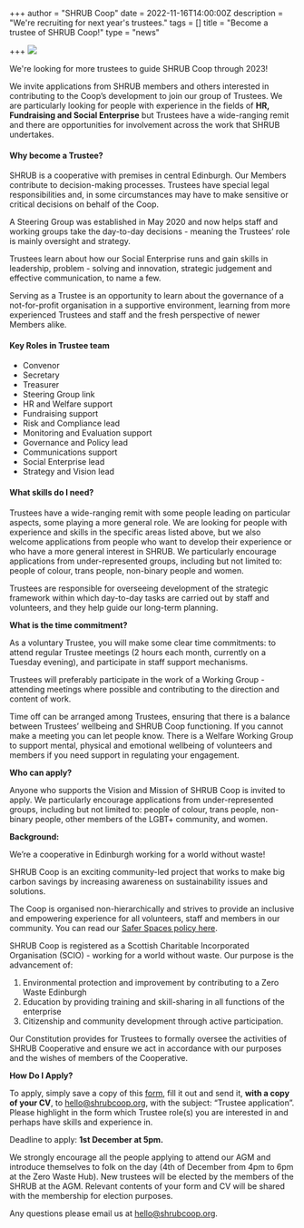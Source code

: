 +++
author = "SHRUB Coop"
date = 2022-11-16T14:00:00Z
description = "We're recruiting for next year's trustees."
tags = []
title = "Become a trustee of SHRUB Coop!"
type = "news"

+++
![](https://res.cloudinary.com/shrub-co-op/image/upload/v1668609564/shrubcoop.org/media/web_image_template_tm3vs6_c3igiy.png)

We're looking for more trustees to guide SHRUB Coop through 2023!

We invite applications from SHRUB members and others interested in contributing to the Coop’s development to join our group of Trustees. We are particularly looking for people with experience in the fields of **HR, Fundraising and Social Enterprise** but Trustees have a wide-ranging remit and there are opportunities for involvement across the work that SHRUB undertakes.

#### Why become a Trustee?

SHRUB is a cooperative with premises in central Edinburgh. Our Members contribute to decision-making processes. Trustees have special legal responsibilities and, in some circumstances may have to make sensitive or critical decisions on behalf of the Coop.

A Steering Group was established in May 2020 and now helps staff and working groups take the day-to-day decisions - meaning the Trustees’ role is mainly oversight and strategy.

Trustees learn about how our Social Enterprise runs and gain skills in leadership, problem - solving and innovation, strategic judgement and effective communication, to name a few.

Serving as a Trustee is an opportunity to learn about the governance of a not-for-profit organisation in a supportive environment, learning from more experienced Trustees and staff and the fresh perspective of newer Members alike.

#### Key Roles in Trustee team

* Convenor
* Secretary
* Treasurer
* Steering Group link
* HR and Welfare support
* Fundraising support
* Risk and Compliance lead
* Monitoring and Evaluation support
* Governance and Policy lead
* Communications support
* Social Enterprise lead
* Strategy and Vision lead

#### What skills do I need?

Trustees have a wide-ranging remit with some people leading on particular aspects, some playing a more general role. We are looking for people with experience and skills in the specific areas listed above, but we also welcome applications from people who want to develop their experience or who have a more general interest in SHRUB. We particularly encourage applications from under-represented groups, including but not limited to: people of colour, trans people, non-binary people and women.

Trustees are responsible for overseeing development of the strategic framework within which day-to-day tasks are carried out by staff and volunteers, and they help guide our long-term planning.

**What is the time commitment?**

As a voluntary Trustee, you will make some clear time commitments: to attend regular Trustee meetings (2 hours each month, currently on a Tuesday evening), and participate in staff support mechanisms.

Trustees will preferably participate in the work of a Working Group - attending meetings where possible and contributing to the direction and content of work.

Time off can be arranged among Trustees, ensuring that there is a balance between Trustees’ wellbeing and SHRUB Coop functioning. If you cannot make a meeting you can let people know. There is a Welfare Working Group to support mental, physical and emotional wellbeing of volunteers and members if you need support in regulating your engagement.

**Who can apply?**

Anyone who supports the Vision and Mission of SHRUB Coop is invited to apply. We particularly encourage applications from under-represented groups, including but not limited to: people of colour, trans people, non-binary people, other members of the LGBT+ community, and women.

**Background:**

We’re a cooperative in Edinburgh working for a world without waste!

SHRUB Coop is an exciting community-led project that works to make big carbon savings by increasing awareness on sustainability issues and solutions.

The Coop is organised non-hierarchically and strives to provide an inclusive and empowering experience for all volunteers, staff and members in our community. You can read our [Safer Spaces policy here](https://res.cloudinary.com/shrub-co-op/image/upload/v1573736447/shrubcoop.org/media/SHRUB_Safer_Spaces_Policy_3.0_k1sjgv.pdf).

SHRUB Coop is registered as a Scottish Charitable Incorporated Organisation (SCIO) - working for a world without waste. Our purpose is the advancement of:

1. Environmental protection and improvement by contributing to a Zero Waste Edinburgh
2. Education by providing training and skill-sharing in all functions of the enterprise
3. Citizenship and community development through active participation.

Our Constitution provides for Trustees to formally oversee the activities of SHRUB Cooperative and ensure we act in accordance with our purposes and the wishes of members of the Cooperative.

**How Do I Apply?**

To apply, simply save a copy of this [form](https://docs.google.com/document/d/1DgtnlNLBi1GM9mImnM24gY3WLkFn2G4Qa86fTFiakds/edit?usp=sharing), fill it out and send it, **with a copy of your CV**, to [hello@shrubcoop.org](mailto:hello@shrubcoop.org), with the subject: “Trustee application”. Please highlight in the form which Trustee role(s) you are interested in and perhaps have skills and experience in.

Deadline to apply: **1st December at 5pm.**

We strongly encourage all the people applying to attend our AGM and introduce themselves to folk on the day (4th of December from 4pm to 6pm at the Zero Waste Hub). New trustees will be elected by the members of the SHRUB at the AGM.  Relevant contents of your form and CV will be shared with the membership for election purposes.

Any questions please email us at [hello@shrubcoop.org](mailto:hello@shrubcoop.org).